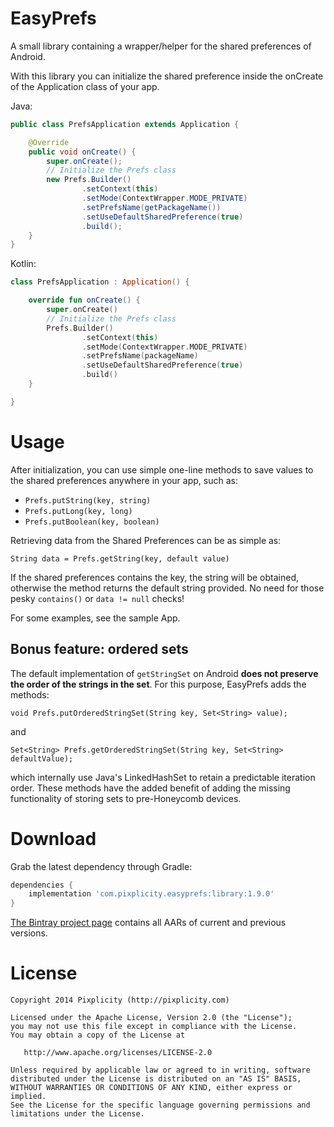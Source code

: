 EasyPrefs
===

A small library containing a wrapper/helper for the shared preferences of Android.

With this library you can initialize the shared preference inside the onCreate of the Application class of your app.

Java:

```Java
public class PrefsApplication extends Application {

    @Override
    public void onCreate() {
        super.onCreate();
        // Initialize the Prefs class
        new Prefs.Builder()
                .setContext(this)
                .setMode(ContextWrapper.MODE_PRIVATE)
                .setPrefsName(getPackageName())
                .setUseDefaultSharedPreference(true)
                .build();
    }
}
```

Kotlin:

```Kotlin
class PrefsApplication : Application() {

    override fun onCreate() {
        super.onCreate()
        // Initialize the Prefs class
        Prefs.Builder()
                .setContext(this)
                .setMode(ContextWrapper.MODE_PRIVATE)
                .setPrefsName(packageName)
                .setUseDefaultSharedPreference(true)
                .build()
    }

}
```

# Usage

After initialization, you can use simple one-line methods to save values to the shared preferences anywhere in your app, such as:

- `Prefs.putString(key, string)`
- `Prefs.putLong(key, long)`
- `Prefs.putBoolean(key, boolean)` 

Retrieving data from the Shared Preferences can be as simple as:

    String data = Prefs.getString(key, default value)

If the shared preferences contains the key, the string will be obtained, otherwise the method returns the default string provided. No need for those pesky `contains()` or `data != null` checks!

For some examples, see the sample App.

## Bonus feature: ordered sets

The default implementation of `getStringSet` on Android **does not preserve the order of the strings in the set**. For this purpose, EasyPrefs adds the methods:

    void Prefs.putOrderedStringSet(String key, Set<String> value);

and

    Set<String> Prefs.getOrderedStringSet(String key, Set<String> defaultValue);

which internally use Java's LinkedHashSet to retain a predictable iteration order. These methods have the added benefit of adding the missing functionality of storing sets to pre-Honeycomb devices.


# Download
Grab the latest dependency through Gradle:
```Groovy
dependencies {
    implementation 'com.pixplicity.easyprefs:library:1.9.0'
}
```

[The Bintray project page](https://bintray.com/pixplicity/android/EasyPrefs) contains all AARs of current and previous versions.

# License

```
Copyright 2014 Pixplicity (http://pixplicity.com)

Licensed under the Apache License, Version 2.0 (the "License");
you may not use this file except in compliance with the License.
You may obtain a copy of the License at

   http://www.apache.org/licenses/LICENSE-2.0

Unless required by applicable law or agreed to in writing, software
distributed under the License is distributed on an "AS IS" BASIS,
WITHOUT WARRANTIES OR CONDITIONS OF ANY KIND, either express or implied.
See the License for the specific language governing permissions and
limitations under the License.
```
